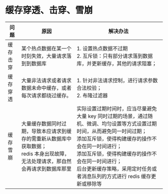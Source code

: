 # 缓存穿透、击穿、雪崩

| 问题     | 原因                                                                                                                                   | 解决办法                                                                                                                                                                                                                                                                                                                     |
| -------- | -------------------------------------------------------------------------------------------------------------------------------------- | ---------------------------------------------------------------------------------------------------------------------------------------------------------------------------------------------------------------------------------------------------------------------------------------------------------------------------- |
| 缓存击穿 | 某个热点数据在某一个时刻失效，大量请求落到到数据库                                                                                     | 1. 设置热点数据不过期<br/> 2. 互斥锁：只有部分请求落到数据库，并更新缓存，其他的请求阻塞；                                                                                                                                                                                                                                   |
| 缓存穿透 | 大量非法请求或者请求数据未命中缓存，或者每次请求都绕过缓存。                                                                           | 1. 针对非法请求控制，进行请求参数合法校验；<br/>2. 布隆过滤器                                                                                                                                                                                                                                                                |
| 缓存雪崩 | 大量缓存数据同时过期，导致本应请求到缓存的需重新从数据库中获取数据；<br/> redis 本身出现故障，无法处理请求，那自然会再请求到数据库那里 | 实际设置过期时间时，应当尽量避免大量 key 同时过期的场景，通过随机、微调、均匀设置等方式设置过期时间，从而避免同一时间过期；<br/> 添加互斥锁，使得构建缓存的操作不会在同一时间进行；<br/> 添加互斥锁，使得构建缓存的操作不会在同一时间进行；<br/> 后台更新缓存策略，采用定时任务或者消息队列的方式进行 redis 缓存更新或移除等 |
